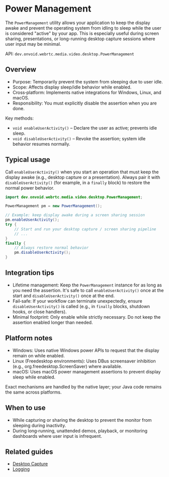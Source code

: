# Power Management

The `PowerManagement` utility allows your application to keep the display awake and prevent the operating system from idling to sleep while the user is considered "active" by your app. This is especially useful during screen sharing, presentations, or long-running desktop capture sessions where user input may be minimal.

API: `dev.onvoid.webrtc.media.video.desktop.PowerManagement`

## Overview

- Purpose: Temporarily prevent the system from sleeping due to user idle.
- Scope: Affects display sleep/idle behavior while enabled.
- Cross‑platform: Implements native integrations for Windows, Linux, and macOS.
- Responsibility: You must explicitly disable the assertion when you are done.

Key methods:
- `void enableUserActivity()` – Declare the user as active; prevents idle sleep.
- `void disableUserActivity()` – Revoke the assertion; system idle behavior resumes normally.

## Typical usage

Call `enableUserActivity()` when you start an operation that must keep the display awake (e.g., desktop capture or a presentation). Always pair it with `disableUserActivity()` (for example, in a `finally` block) to restore the normal power behavior.

```java
import dev.onvoid.webrtc.media.video.desktop.PowerManagement;

PowerManagement pm = new PowerManagement();

// Example: keep display awake during a screen sharing session
pm.enableUserActivity();
try {
    // Start and run your desktop capture / screen sharing pipeline
    // ...
}
finally {
    // Always restore normal behavior
    pm.disableUserActivity();
}
```

## Integration tips

- Lifetime management: Keep the `PowerManagement` instance for as long as you need the assertion. It's safe to call `enableUserActivity()` once at the start and `disableUserActivity()` once at the end.
- Fail‑safe: If your workflow can terminate unexpectedly, ensure `disableUserActivity()` is called (e.g., in `finally` blocks, shutdown hooks, or close handlers).
- Minimal footprint: Only enable while strictly necessary. Do not keep the assertion enabled longer than needed.

## Platform notes

- Windows: Uses native Windows power APIs to request that the display remain on while enabled.
- Linux (Freedesktop environments): Uses DBus screensaver inhibition (e.g., org.freedesktop.ScreenSaver) where available.
- macOS: Uses macOS power management assertions to prevent display sleep while enabled.

Exact mechanisms are handled by the native layer; your Java code remains the same across platforms.

## When to use

- While capturing or sharing the desktop to prevent the monitor from sleeping during inactivity.
- During long‑running, unattended demos, playback, or monitoring dashboards where user input is infrequent.

## Related guides

- [Desktop Capture](guide/desktop_capture.md)
- [Logging](guide/logging.md)
